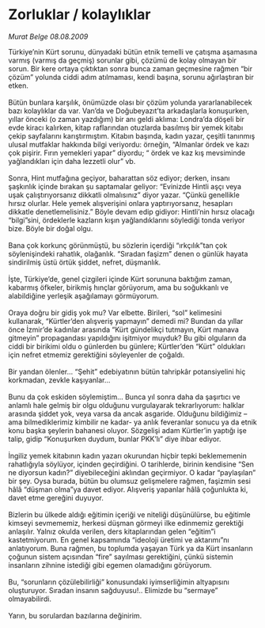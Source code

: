 # Zorluklar / kolaylıklar

*Murat Belge 08.08.2009*

<div class="taraf_structure_2col_1zq">
<div class="margen_n">



 <p>Türkiye’nin Kürt sorunu, dünyadaki bütün etnik temelli ve çatışma aşamasına varmış (varmış da geçmiş) sorunlar gibi, çözümü de kolay olmayan bir sorun. Bir kere ortaya çıktıktan sonra bunca zaman geçmesine rağmen “bir çözüm” yolunda ciddi adım atılmaması, kendi başına, sorunu ağırlaştıran bir etken. <br/><br/>Bütün bunlara karşılık, önümüzde olası bir çözüm yolunda yararlanabilecek bazı kolaylıklar da var. Van’da ve Doğubeyazıt’ta arkadaşlarla konuşurken, yıllar önceki (o zaman yazdığım) bir anı geldi aklıma: Londra’da döşeli bir evde kiracı kalırken, kitap raflarından otuzlarda basılmış bir yemek kitabı çekip sayfalarını karıştırmıştım. Kitabın başında, kadın yazar, çeşitli tanınmış ulusal mutfaklar hakkında bilgi veriyordu: örneğin, “Almanlar ördek ve kazı çok pişirir. Fırın yemekleri yapar” diyordu; “ ördek ve kaz kış mevsiminde yağlandıkları için daha lezzetli olur” vb. <br/><br/>Sonra, Hint mutfağına geçiyor, baharattan söz ediyor; derken, insanı şaşkınlık içinde bırakan şu saptamalar geliyor: “Evinizde Hintli aşçı veya uşak çalıştırıyorsanız dikkatli olmalısınız” diyor yazar. “Çünkü genellikle hırsız olurlar. Hele yemek alışverişini onlara yaptırıyorsanız, hesapları dikkatle denetlemelisiniz.” Böyle devam edip gidiyor: Hintli’nin hırsız olacağı “bilgi”sini, ördeklerle kazların kışın yağlandıklarını söylediği tonda veriyor bize. Böyle bir doğal olgu. <br/><br/>Bana çok korkunç görünmüştü, bu sözlerin içerdiği “ırkçılık”tan çok söylenişindeki rahatlık, olağanlık. “Sıradan faşizm” denen o günlük hayata sindirilmiş üstü örtük şiddet, nefret, düşmanlık. <br/><br/>İşte, Türkiye’de, genel çizgileri içinde Kürt sorununa baktığım zaman, kabarmış öfkeler, birikmiş hınçlar görüyorum, ama bu soğukkanlı ve alabildiğine yerleşik aşağılamayı görmüyorum. <br/><br/>Oraya doğru bir gidiş yok mu? Var elbette. Birileri, “sol” kelimesini kullanarak, “Kürtler’den alışveriş yapmayın” demedi mi? Bundan da yıllar önce İzmir’de kadınlar arasında “Kürt gündelikçi tutmayın, Kürt manava gitmeyin” propagandası yapıldığını işitmiyor muyduk? Bu gibi olguların da ciddi bir birikimi oldu o günlerden bu günlere; Kürtler’den “Kürt” oldukları için nefret etmemiz gerektiğini söyleyenler de çoğaldı. <br/><br/>Bir yandan ölenler... “Şehit” edebiyatının bütün tahripkâr potansiyelini hiç korkmadan, zevkle kaşıyanlar... <br/><br/>Bunu da çok eskiden söylemiştim... Bunca yıl sonra daha da şaşırtıcı ve anlamlı hale gelmiş bir olgu olduğunu vurgulayarak tekrarlıyorum: halklar arasında şiddet yok, veya varsa da ancak asgaride. Olduğunu bildiğimiz –ama bilmediklerimiz kimbilir ne kadar- ya anlık feveranlar sonucu ya da etnik konu başka şeylerin bahanesi oluyor. Sözgelişi adam Kürtler’in yaptığı işe talip, gidip “Konuşurken duydum, bunlar PKK’lı” diye ihbar ediyor. <br/><br/>İngiliz yemek kitabının kadın yazarı okurundan hiçbir tepki beklememenin rahatlığıyla söylüyor, içinden geçirdiğini. O tarihlerde, birinin kendisine “Sen ne diyorsun kadın?” diyebileceğini aklından geçirmiyor. O kadar “paylaşılan” bir şey. Oysa burada, bütün bu olumsuz gelişmelere rağmen, faşizmin sesi hâlâ “düşman olma”ya davet ediyor. Alışveriş yapanlar hâlâ çoğunlukta ki, davet etme gereğini duyuyor. <br/><br/>Bizlerin bu ülkede aldığı eğitimin içeriği ve niteliği düşünülürse, bu eğitimle kimseyi sevmememiz, herkesi düşman görmeyi ilke edinmemiz gerektiği anlaşılır. Yalnız okulda verilen, ders kitaplarından gelen “eğitim”i kastetmiyorum. En genel kapsamında “ideoloji üretimi ve aktarımı”nı anlatıyorum. Buna rağmen, bu toplumda yaşayan Türk ya da Kürt insanların çoğunun sistem açısından “fire” sayılması gerektiğini, çünkü sistemin insanların zihnine istediği gibi egemen olamadığını görüyorum. <br/><br/>Bu, “sorunların çözülebilirliği” konusundaki iyimserliğimin altyapısını oluşturuyor. Sıradan insanın sağduyusu!.. Elimizde bu “sermaye” olmayabilirdi.<br/><br/>Yarın, bu sorulardan bazılarına değinirim.</p>
<br/>
<br/>
<br/>



<br/>


<div id="taraf_not">
</div>

</div>


</div>
